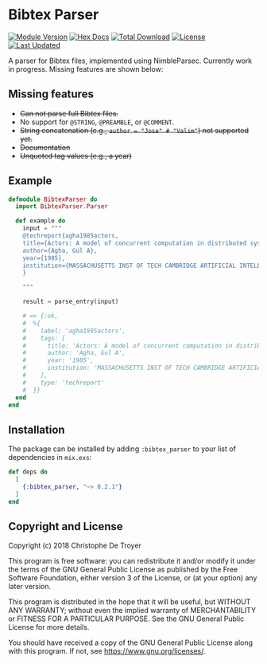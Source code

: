 # Bibtex Parser

[![Module Version](https://img.shields.io/hexpm/v/bibtex_parser.svg)](https://hex.pm/packages/bibtex_parser)
[![Hex Docs](https://img.shields.io/badge/hex-docs-lightgreen.svg)](https://hexdocs.pm/bibtex_parser/)
[![Total Download](https://img.shields.io/hexpm/dt/bibtex_parser.svg)](https://hex.pm/packages/bibtex_parser)
[![License](https://img.shields.io/hexpm/l/bibtex_parser.svg)](https://github.com/m1dnight/bibtex_parser/blob/master/LICENSE.md)
[![Last Updated](https://img.shields.io/github/last-commit/m1dnight/bibtex_parser.svg)](https://github.com/m1dnight/bibtex_parser/commits/master)

A parser for Bibtex files, implemented using NimbleParsec. Currently work in progress. Missing features are shown below:

## Missing features

 - ~~Can not parse full Bibtex files.~~
 - No support for `@STRING`, `@PREAMBLE`, or `@COMMENT`.
 - ~~String concatenation (e.g., `author = "Jose" # "Valim"`) not supported yet.~~
 - ~~Documentation~~
 - ~~Unquoted tag values (e.g., a year)~~

## Example

```elixir
defmodule BibtexParser do
  import BibtexParser.Parser

  def example do
    input = """
    @techreport{agha1985actors,
    title={Actors: A model of concurrent computation in distributed systems.},
    author={Agha, Gul A},
    year={1985},
    institution={MASSACHUSETTS INST OF TECH CAMBRIDGE ARTIFICIAL INTELLIGENCE LAB}
    }

    """

    result = parse_entry(input)

    # => {:ok,
    #  %{
    #    label: 'agha1985actors',
    #    tags: [
    #      title: 'Actors: A model of concurrent computation in distributed systems.',
    #      author: 'Agha, Gul A',
    #      year: '1985',
    #      institution: 'MASSACHUSETTS INST OF TECH CAMBRIDGE ARTIFICIAL INTELLIGENCE LAB'
    #    ],
    #    type: 'techreport'
    #  }}
  end
end

```

## Installation

The package can be installed by adding `:bibtex_parser` to your list of
dependencies in `mix.exs`:

```elixir
def deps do
  [
    {:bibtex_parser, "~> 0.2.1"}
  ]
end
```

## Copyright and License

Copyright (c) 2018 Christophe De Troyer

This program is free software: you can redistribute it and/or modify
it under the terms of the GNU General Public License as published by
the Free Software Foundation, either version 3 of the License, or
(at your option) any later version.

This program is distributed in the hope that it will be useful,
but WITHOUT ANY WARRANTY; without even the implied warranty of
MERCHANTABILITY or FITNESS FOR A PARTICULAR PURPOSE.  See the
GNU General Public License for more details.

You should have received a copy of the GNU General Public License
along with this program.  If not, see <https://www.gnu.org/licenses/>.
